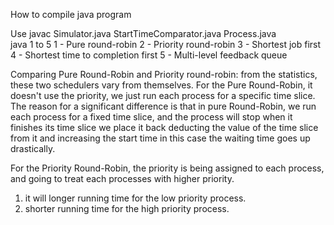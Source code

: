 How to compile java program

Use javac Simulator.java StartTimeComparator.java Process.java <br>
java 1 to 5
1 -  Pure round-robin
2 - Priority round-robin
3 - Shortest job first
4 - Shortest time to completion first
5 - Multi-level feedback queue



Comparing Pure Round-Robin and Priority round-robin:
from the statistics, these two schedulers vary from themselves.
For the Pure Round-Robin,
it doesn't use the priority, we just run each process for a specific time slice.
The reason for a significant difference is that in pure Round-Robin, we run
each process for a fixed time slice, and the process will stop when it finishes
its time slice we place it back deducting the value of the time slice from it
and increasing the start time
in this case the waiting time goes up drastically.

For the  Priority Round-Robin,  the priority is being assigned to each process,
and going to treat each processes with higher priority.
1. it will longer running time for the low priority process.
2.  shorter running time for the high priority process.
